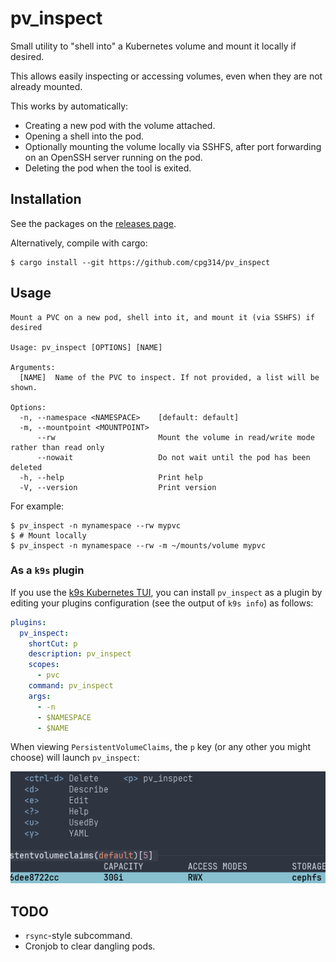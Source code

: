 # pv_inspect

Small utility to "shell into" a Kubernetes volume and mount it locally if desired.

This allows easily inspecting or accessing volumes, even when they are not already mounted.

This works by automatically:

- Creating a new pod with the volume attached.
- Opening a shell into the pod.
- Optionally mounting the volume locally via SSHFS, after port forwarding on an OpenSSH server running on the pod.
- Deleting the pod when the tool is exited.

## Installation

See the packages on the [releases page](https://github.com/cpg314/pv_inspect/releases).

Alternatively, compile with cargo:

```console
$ cargo install --git https://github.com/cpg314/pv_inspect
```

## Usage

```
Mount a PVC on a new pod, shell into it, and mount it (via SSHFS) if desired

Usage: pv_inspect [OPTIONS] [NAME]

Arguments:
  [NAME]  Name of the PVC to inspect. If not provided, a list will be shown.

Options:
  -n, --namespace <NAMESPACE>    [default: default]
  -m, --mountpoint <MOUNTPOINT>
      --rw                       Mount the volume in read/write mode rather than read only
      --nowait                   Do not wait until the pod has been deleted
  -h, --help                     Print help
  -V, --version                  Print version
```

For example:

```console
$ pv_inspect -n mynamespace --rw mypvc
$ # Mount locally
$ pv_inspect -n mynamespace --rw -m ~/mounts/volume mypvc
```

### As a `k9s` plugin

If you use the [k9s Kubernetes TUI](https://k9scli.io/), you can install `pv_inspect` as a plugin by editing your plugins configuration (see the output of `k9s info`) as follows:

```yaml
plugins:
  pv_inspect:
    shortCut: p
    description: pv_inspect
    scopes:
      - pvc
    command: pv_inspect
    args:
      - -n
      - $NAMESPACE
      - $NAME
```

When viewing `PersistentVolumeClaims`, the `p` key (or any other you might choose) will launch `pv_inspect`:

![k9s screenshot](k9s.png)

## TODO

- `rsync`-style subcommand.
- Cronjob to clear dangling pods.
